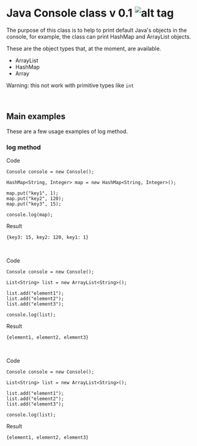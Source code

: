 # Java Console class v 0.1 ![alt tag](http://es.creativecommons.org/blog/wp-content/uploads/2013/04/by_petit.png)
The purpose of this class is to help to print default Java's objects in the console, for example, the class can print HashMap and ArrayList objects.

These are the object types that, at the moment, are available.

* ArrayList
* HashMap
* Array

Warning: this not work with primitive types like `int`


<br />

## Main examples
These are a few usage examples of log method.

### log method

Code
```
Console console = new Console();

HashMap<String, Integer> map = new HashMap<String, Integer>();

map.put("key1", 1);
map.put("key2", 120);
map.put("key3", 15);

console.log(map);
```

Result
```
{key3: 15, key2: 120, key1: 1}
```

<br />

Code
```
Console console = new Console();

List<String> list = new ArrayList<String>();

list.add("element1");
list.add("element2");
list.add("element3");

console.log(list);
```

Result
```
{element1, element2, element3}
```

<br />

Code
```
Console console = new Console();

List<String> list = new ArrayList<String>();

list.add("element1");
list.add("element2");
list.add("element3");

console.log(list);
```

Result
```
{element1, element2, element3}
```
